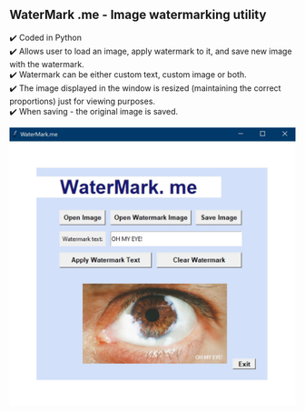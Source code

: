 ## **WaterMark .me** - Image watermarking utility

:heavy_check_mark: Coded in Python<br>
:heavy_check_mark: Allows user to load an image, apply watermark to it, and save new image with the watermark.<br>
:heavy_check_mark: Watermark can be either custom text, custom image or both.<br>
:heavy_check_mark: The image displayed in the window is resized (maintaining the correct proportions) just for viewing purposes.<br>
:heavy_check_mark: When saving - the original image is saved.

![Image Watermarking Utility in Python](https://github.com/zvikasan/Image-Watermarking-Python/blob/master/app_screenshot.jpg?raw=true)